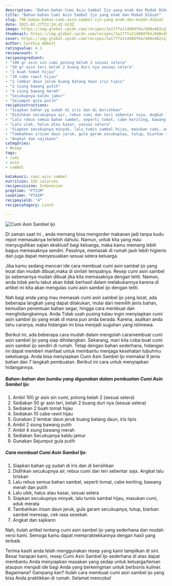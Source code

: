 ```yaml
---
description: "Bahan-bahan Cumi Asin Sambel Ijo yang enak dan Mudah Dibuat"
title: "Bahan-bahan Cumi Asin Sambel Ijo yang enak dan Mudah Dibuat"
slug: 796-bahan-bahan-cumi-asin-sambel-ijo-yang-enak-dan-mudah-dibuat
date: 2021-02-27T22:24:42.613Z
image: https://img-global.cpcdn.com/recipes/3a177fa114984f64/680x482cq70/cumi-asin-sambel-ijo-foto-resep-utama.jpg
thumbnail: https://img-global.cpcdn.com/recipes/3a177fa114984f64/680x482cq70/cumi-asin-sambel-ijo-foto-resep-utama.jpg
cover: https://img-global.cpcdn.com/recipes/3a177fa114984f64/680x482cq70/cumi-asin-sambel-ijo-foto-resep-utama.jpg
author: Cynthia Abbott
ratingvalue: 4.1
reviewcount: 4
recipeingredient:
- "100 gr asin sin cumi potong belah 2 sesuai selera"
- "50 gr asin teri belah 2 buang duri nya sesuai selera"
- "2 buah tomat hijau"
- "10 cabe rawit hijau"
- "2 lembar daun jeruk buang batang daun iris tipis"
- "2 siung bawang putih"
- "4 siung bawang merah"
- "Secukupnya kaldu jamur"
- "Sejumput gula putih"
recipeinstructions:
- "Siapkan bahan yg sudah di iris dan di bersihkan"
- "Didihkan secukupnya air, rebus cumi dan teri sebentar saja. Angkat lalu tiriskan"
- "Lalu rebus semua bahan sambel, seperti tomat, cabe keriting, bawang merah dan putih"
- "Lalu ulek, halus atau kasar, sesuai selera"
- "Siapkan secukupnya minyak, lalu tumis sambal hijau, masukan cumi, aduk merata"
- "Tambahkan irisan daun jeruk, gula garam secukupnya, tutup, biarkan sambel meresap, cek rasa sesekali."
- "Angkat dan sajikann"
categories:
- Resep
tags:
- cumi
- asin
- sambel

katakunci: cumi asin sambel 
nutrition: 155 calories
recipecuisine: Indonesian
preptime: "PT22M"
cooktime: "PT42M"
recipeyield: "4"
recipecategory: Lunch

---
```



![Cumi Asin Sambel Ijo](https://img-global.cpcdn.com/recipes/3a177fa114984f64/680x482cq70/cumi-asin-sambel-ijo-foto-resep-utama.jpg)

Di zaman  saat ini , anda memang bisa mengorder makanan jadi tanpa kudu repot memasaknya terlebih dahulu. Namun, untuk kita yang mau menyuguhkan sajian eksklusif bagi keluarga, maka kamu memang lebih bagus memasaknya sendiri. Pasalnya, memasak di rumah jauh lebih higienis dan juga dapat menyesuaikan sesuai selera keluarga.

Jika kamu sedang mencari ide cara membuat cumi asin sambel ijo yang lezat dan mudah dibuat,maka di sinilah tempatnya. Resep cumi asin sambel ijo  sebenarnya mudah dibuat jika kita memasaknya dengan teliti. Namun, anda tidak perlu takut akan tidak berhasil dalam melakukannya 
karena di artikel ini kita akan mengulas cumi asin sambel ijo dengan teliti.  



Nah bagi anda yang mau memasak cumi asin sambel ijo yang lezat, ada beberapa langkah yang dapat dilakukan, mulai dari memilih jenis bahan, kemudian penentuan bahan segar, hingga cara membuat dan menghidangkannya. Anda Tidak usah pusing kalau ingin menyiapkan cumi asin sambel ijo yang enak di mana pun anda berada. Karena, asalkan anda  tahu caranya, maka hidangan ini bisa menjadi suguhan yang istimewa.

Berikut ini, ada beberapa cara mudah dalam mengolah caramembuat cumi asin sambel ijo yang siap dihidangkan. Sekarang, mari kita coba buat cumi asin sambel ijo sendiri di rumah. Tetap dengan bahan sederhana, hidangan ini dapat memberi manfaat untuk membantu menjaga kesehatan tubuhmu sekeluarga. Anda bisa menyiapkan Cumi Asin Sambel Ijo memakai 9 jenis bahan dan 7 langkah pembuatan. Berikut ini cara untuk menyiapkan hidangannya.

<!--inarticleads1-->

##### Bahan-bahan dan bumbu yang digunakan dalam pembuatan Cumi Asin Sambel Ijo:

1. Ambil 100 gr asin sin cumi, potong belah 2 (sesuai selera)
1. Sediakan 50 gr asin teri, belah 2 buang duri nya (sesuai selera)
1. Sediakan 2 buah tomat hijau
1. Sediakan 10 cabe rawit hijau
1. Gunakan 2 lembar daun jeruk buang batang daun, iris tipis
1. Ambil 2 siung bawang putih
1. Ambil 4 siung bawang merah
1. Sediakan Secukupnya kaldu jamur
1. Gunakan Sejumput gula putih




<!--inarticleads2-->

##### Cara membuat Cumi Asin Sambel Ijo:

1. Siapkan bahan yg sudah di iris dan di bersihkan
1. Didihkan secukupnya air, rebus cumi dan teri sebentar saja. Angkat lalu tiriskan
1. Lalu rebus semua bahan sambel, seperti tomat, cabe keriting, bawang merah dan putih
1. Lalu ulek, halus atau kasar, sesuai selera
1. Siapkan secukupnya minyak, lalu tumis sambal hijau, masukan cumi, aduk merata
1. Tambahkan irisan daun jeruk, gula garam secukupnya, tutup, biarkan sambel meresap, cek rasa sesekali.
1. Angkat dan sajikann




Nah, itulah artikel tentang  cumi asin sambel ijo  yang sederhana dan mudah versi kami. Semoga kamu dapat mempraktekkannya dengan hasil yang terbaik. 

Terima kasih anda telah menggunakan resep yang kami tampilkan di sini. Besar harapan kami, resep  Cumi Asin Sambel Ijo sederhana di atas dapat membantu Anda menyiapkan masakan yang sedap untuk keluarga/teman ataupun menjadi ide bagi Anda yang berkeinginan untuk berbisnis kuliner. Bagaimana? Gampang kan? Itulah cara membuat cumi asin sambel ijo yang bisa Anda praktikkan di rumah. Selamat mencoba!

